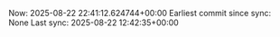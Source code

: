 Now: 2025-08-22 22:41:12.624744+00:00 Earliest commit since sync: None Last sync: 2025-08-22 12:42:35+00:00
